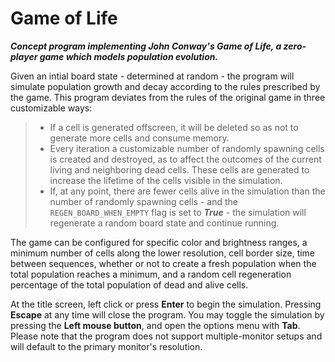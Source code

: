 # Game of Life

***Concept program implementing John Conway's Game of Life, a zero-player game which models population evolution.***

Given an intial board state - determined at random - the program will simulate population growth and decay according to the rules prescribed by the game. This program deviates from the rules of the original game in three customizable ways:
> - If a cell is generated offscreen, it will be deleted so as not to generate more cells and consume memory.
> - Every iteration a customizable number of randomly spawning cells is created and destroyed, as to affect the outcomes of the current living and neighboring dead cells. These cells are generated to increase the lifetime of the cells visible in the simulation.
> - If, at any point, there are fewer cells alive in the simulation than the number of randomly spawning cells - and the `REGEN_BOARD_WHEN_EMPTY` flag is set to ***True*** - the simulation will regenerate a random board state and continue running.

The game can be configured for specific color and brightness ranges, a minimum number of cells along the lower resolution, cell border size, time between sequences, whether or not to create a fresh population when the total population reaches a minimum, and a random cell regeneration percentage of the total population of dead and alive cells.

At the title screen, left click or press **Enter** to begin the simulation. Pressing **Escape** at any time will close the program. You may toggle the simulation by pressing the **Left mouse button**, and open the options menu with **Tab**. Please note that the program does not support multiple-monitor setups and will default to the primary monitor's resolution.